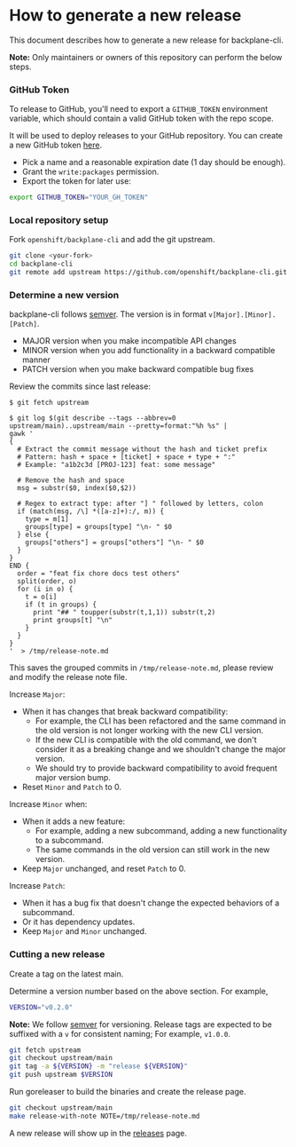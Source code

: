 # How to generate a new release

This document describes how to generate a new release for backplane-cli.

**Note:** Only maintainers or owners of this repository can perform the below steps.

### GitHub Token

To release to GitHub, you'll need to export a `GITHUB_TOKEN` environment variable, which should contain a valid GitHub token with the repo scope.

It will be used to deploy releases to your GitHub repository. You can create a new GitHub token [here](https://github.com/settings/tokens/new).

- Pick a name and a reasonable expiration date (1 day should be enough).
- Grant the `write:packages` permission.
- Export the token for later use:

```bash
export GITHUB_TOKEN="YOUR_GH_TOKEN"
```

### Local repository setup

Fork `openshift/backplane-cli` and add the git upstream.

```bash
git clone <your-fork>
cd backplane-cli
git remote add upstream https://github.com/openshift/backplane-cli.git
```

### Determine a new version
backplane-cli follows [semver](https://semver.org/). The version is in format `v[Major].[Minor].[Patch]`.

- MAJOR version when you make incompatible API changes
- MINOR version when you add functionality in a backward compatible manner
- PATCH version when you make backward compatible bug fixes

Review the commits since last release:
```
$ git fetch upstream

$ git log $(git describe --tags --abbrev=0 upstream/main)..upstream/main --pretty=format:"%h %s" |
gawk '
{
  # Extract the commit message without the hash and ticket prefix
  # Pattern: hash + space + [ticket] + space + type + ":"
  # Example: "a1b2c3d [PROJ-123] feat: some message"

  # Remove the hash and space
  msg = substr($0, index($0,$2))

  # Regex to extract type: after "] " followed by letters, colon
  if (match(msg, /\] *([a-z]+):/, m)) {
    type = m[1]
    groups[type] = groups[type] "\n- " $0
  } else {
    groups["others"] = groups["others"] "\n- " $0
  }
}
END {
  order = "feat fix chore docs test others"
  split(order, o)
  for (i in o) {
    t = o[i]
    if (t in groups) {
      print "## " toupper(substr(t,1,1)) substr(t,2)
      print groups[t] "\n"
    }
  }
}
'  > /tmp/release-note.md
```
This saves the grouped commits in `/tmp/release-note.md`, please review and modify the release note file.

Increase `Major`:
- When it has changes that break backward compatibility:
   - For example, the CLI has been refactored and the same command in the old version is not longer working with the new CLI version.
   - If the new CLI is compatible with the old command, we don't consider it as a breaking change and we shouldn't change the major version.
   - We should try to provide backward compatibility to avoid frequent major version bump.
- Reset `Minor` and `Patch` to 0.

Increase `Minor` when:
- When it adds a new feature:
    - For example, adding a new subcommand, adding a new functionality to a subcommand.
    - The same commands in the old version can still work in the new version.
- Keep `Major` unchanged, and reset `Patch` to 0.

Increase `Patch`:
- When it has a bug fix that doesn't change the expected behaviors of a subcommand.
- Or it has dependency updates.
- Keep `Major` and `Minor` unchanged.

### Cutting a new release

Create a tag on the latest main.

Determine a version number based on the above section. For example,
```bash
VERSION="v0.2.0"
```
**Note:** We follow [semver](https://semver.org/) for versioning. Release tags are expected to be suffixed with a `v` for consistent naming; For example, `v1.0.0`.

```bash
git fetch upstream
git checkout upstream/main
git tag -a ${VERSION} -m "release ${VERSION}"
git push upstream $VERSION
```


Run goreleaser to build the binaries and create the release page.

```bash
git checkout upstream/main
make release-with-note NOTE=/tmp/release-note.md
```

A new release will show up in the [releases](https://github.com/openshift/backplane-cli/releases) page.
